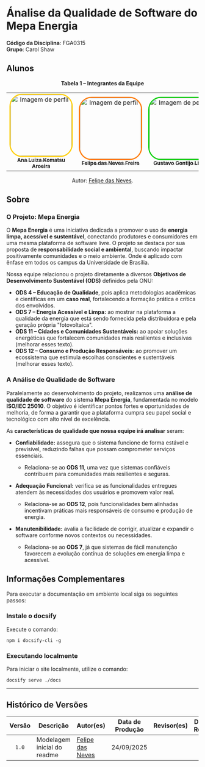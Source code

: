 # Ánalise da Qualidade de Software do Mepa Energia

**Código da Disciplina**: FGA0315<br>
**Grupo**: Carol Shaw<br>

## Alunos



<div align="center">
  <p><strong>Tabela 1 – Integrantes da Equipe</strong></p>



  <table>
    <tr>
      <td align="center">
        <a href="https://github.com/luluaroeira">
          <img style="border-radius: 20%; border: 3px solid #ffcf00;" src="https://avatars.githubusercontent.com/u/89143347?v=4" width="160px" alt="Imagem de perfil"/>
          <br /><sub><b>Ana Luiza Komatsu Aroeira</b></sub>
        </a><br />
      </td>
      <td align="center">
        <a href="https://github.com/FelipeFreire-gf">
          <img style="border-radius: 20%; border: 3px solid #ff7a00;" src="https://avatars.githubusercontent.com/u/62055315?v=4" width="160px" alt="Imagem de perfil"/>
          <br /><sub><b>Felipe das Neves Freire</b></sub>
        </a><br />
      </td>
      <td align="center">
        <a href="https://github.com/Guga301104">
          <img style="border-radius: 20%; border: 3px solid #00cf00;" src="https://avatars.githubusercontent.com/u/186294456?v=4" width="160px" alt="Imagem de perfil"/>
          <br /><sub><b>Gustavo Gontijo Lima</b></sub>
        </a><br />
      </td>
      <td align="center">
        <a href="https://github.com/Bittarx">
          <img style="border-radius: 20%; border: 3px solid #526fff;" src="https://avatars.githubusercontent.com/u/71234052?v=4" width="160px" alt="Imagem de perfil"/>
          <br /><sub><b>Marcos Santos Bittar</b></sub>
        </a><br />
      </td>
       <td align="center">
        <a href="https://github.com/MylenaTrindade">
          <img style="border-radius: 20%; border: 3px solid #526fff;" src="https://avatars.githubusercontent.com/u/144967061?v=4" width="160px" alt="Imagem de perfil"/>
          <br /><sub><b>Mylena Trindade de Mendonca</b></sub>
        </a><br />
      </td>
       <td align="center">
        <a href="https://github.com/pedrobarbosaocb">
          <img style="border-radius: 20%; border: 3px solid #ff52f1ff;" src="https://avatars.githubusercontent.com/u/78980796?v=4" width="160px" alt="Imagem de perfil"/>
          <br /><sub><b>Pedro de Oliveira Campos Barbosa</b></sub>
        </a><br />
      </td>


  </table>
  <p>Autor: <a href="https://github.com/FelipeFreire-gf">Felipe das Neves</a>.</p>
</div>


## Sobre  

### O Projeto: Mepa Energia  

O **Mepa Energia** é uma iniciativa dedicada a promover o uso de **energia limpa, acessível e sustentável**, conectando produtores e consumidores em uma mesma plataforma de software livre. O projeto se destaca por sua proposta de **responsabilidade social e ambiental**, buscando impactar positivamente comunidades e o meio ambiente. Onde é aplicado com ênfase em todos os campus da Universidade de Brasília. 

Nossa equipe relacionou o projeto diretamente a diversos **Objetivos de Desenvolvimento Sustentável (ODS)** definidos pela ONU:  

- **ODS 4 – Educação de Qualidade**, pois aplica metodologias acadêmicas e científicas em um **caso real**, fortalecendo a formação prática e crítica dos envolvidos. 
- **ODS 7 – Energia Acessível e Limpa:** ao mostrar na plataforma a qualidade da energia que está sendo fornecida pela distribuidora e pela geração própria "fotovoltaica".  
- **ODS 11 – Cidades e Comunidades Sustentáveis:** ao apoiar soluções energéticas que fortalecem comunidades mais resilientes e inclusivas  (melhorar esses texto).  
- **ODS 12 – Consumo e Produção Responsáveis:** ao promover um ecossistema que estimula escolhas conscientes e sustentáveis (melhorar esses texto).  
 
### A Análise de Qualidade de Software  

Paralelamente ao desenvolvimento do projeto, realizamos uma **análise de qualidade de software** do sistema **Mepa Energia**, fundamentada no modelo **ISO/IEC 25010**. O objetivo é identificar pontos fortes e oportunidades de melhoria, de forma a garantir que a plataforma cumpra seu papel social e tecnológico com alto nível de excelência.  

As **características de qualidade que nossa equipe irá analisar** seram:  

- **Confiabilidade:** assegura que o sistema funcione de forma estável e previsível, reduzindo falhas que possam comprometer serviços essenciais.  
  - Relaciona-se ao **ODS 11**, uma vez que sistemas confiáveis contribuem para comunidades mais resilientes e seguras.  

- **Adequação Funcional:** verifica se as funcionalidades entregues atendem às necessidades dos usuários e promovem valor real.  
  - Relaciona-se ao **ODS 12**, pois funcionalidades bem alinhadas incentivam práticas mais responsáveis de consumo e produção de energia.  

- **Manutenibilidade:** avalia a facilidade de corrigir, atualizar e expandir o software conforme novos contextos ou necessidades.  
  - Relaciona-se ao **ODS 7**, já que sistemas de fácil manutenção favorecem a evolução contínua de soluções em energia limpa e acessível.  


## Informações Complementares 

Para executar a documentação em ambiente local siga os seguintes passos:

### Instale o docsify

Execute o comando:

```shell
npm i docsify-cli -g
```

### Executando localmente

Para iniciar o site localmente, utilize o comando:

```shell
docsify serve ./docs
```
---

## Histórico de Versões

| Versão | Descrição | Autor(es) | Data de Produção | Revisor(es) | Data de Revisão | Incremento do Revisor|
| :----: | --------- | --------- | :--------------: | ----------- | :-------------: | :-------------: |
| `1.0` | Modelagem inicial do readme | [Felipe das Neves](https://github.com/FelipeFreire-gf) | 24/09/2025 | | | |

